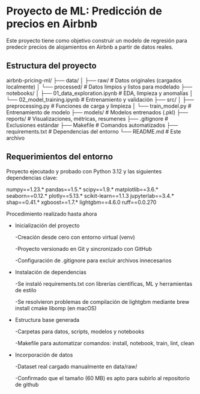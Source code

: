 # Proyecto de ML: Predicción de precios en Airbnb

Este proyecto tiene como objetivo construir un modelo de regresión para predecir precios de alojamientos en Airbnb a partir de datos reales.

## Estructura del proyecto

airbnb-pricing-ml/
├── data/
│ ├── raw/ # Datos originales (cargados localmente)
│ └── processed/ # Datos limpios y listos para modelado
├── notebooks/
│ ├── 01_data_exploration.ipynb # EDA, limpieza y anomalías
│ └── 02_model_training.ipynb # Entrenamiento y validación
├── src/
│ ├── preprocessing.py # Funciones de carga y limpieza
│ └── train_model.py # Entrenamiento de modelo
├── models/ # Modelos entrenados (.pkl)
├── reports/ # Visualizaciones, métricas, resumenes
├── .gitignore # Exclusiones estándar
├── Makefile # Comandos automatizados
├── requirements.txt # Dependencias del entorno
└── README.md # Este archivo


## Requerimientos del entorno

Proyecto ejecutado y probado con Python 3.12 y las siguientes dependencias clave:

numpy==1.23.*
pandas==1.5.*
scipy==1.9.*
matplotlib==3.6.*
seaborn==0.12.*
plotly==5.13.*
scikit-learn==1.1.3
jupyterlab==3.4.*
shap==0.41.*
xgboost==1.7.*
lightgbm==4.6.0
ruff==0.0.270

Procedimiento realizado hasta ahora

- Inicialización del proyecto

  -Creación desde cero con entorno virtual (venv)

  -Proyecto versionado en Git y sincronizado con GitHub

  -Configuración de .gitignore para excluir archivos innecesarios

- Instalación de dependencias

  -Se instaló requirements.txt con librerías científicas, ML y herramientas de estilo

  -Se resolvieron problemas de compilación de lightgbm mediante brew install cmake libomp (en macOS)

- Estructura base generada

  -Carpetas para datos, scripts, modelos y notebooks

  -Makefile para automatizar comandos: install, notebook, train, lint, clean

- Incorporación de datos

  -Dataset real cargado manualmente en data/raw/

  -Confirmado que el tamaño (60 MB) es apto para subirlo al repositorio de github
